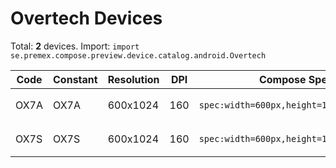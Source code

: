 # Overtech Devices

Total: **2** devices. Import: `import se.premex.compose.preview.device.catalog.android.Overtech`

| Code | Constant | Resolution | DPI | Compose Spec | Preview Usage |
|------|----------|------------|-----|-------------|---------------|
| OX7A | OX7A | 600x1024 | 160 | `spec:width=600px,height=1024px,dpi=160` | `@Preview(device = Overtech.OX7A)` |
| OX7S | OX7S | 600x1024 | 160 | `spec:width=600px,height=1024px,dpi=160` | `@Preview(device = Overtech.OX7S)` |

<!-- Generated automatically. Do not edit manually. -->
